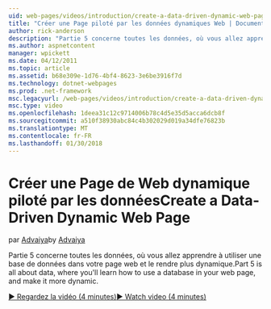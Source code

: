 ```yaml
---
uid: web-pages/videos/introduction/create-a-data-driven-dynamic-web-page
title: "Créer une Page piloté par les données dynamiques Web | Documents Microsoft"
author: rick-anderson
description: "Partie 5 concerne toutes les données, où vous allez apprendre à utiliser une base de données dans votre page web et le rendre plus dynamique."
ms.author: aspnetcontent
manager: wpickett
ms.date: 04/12/2011
ms.topic: article
ms.assetid: b68e309e-1d76-4bf4-8623-3e6be3916f7d
ms.technology: dotnet-webpages
ms.prod: .net-framework
msc.legacyurl: /web-pages/videos/introduction/create-a-data-driven-dynamic-web-page
msc.type: video
ms.openlocfilehash: 1deea31c12c9714006b78c4d5e35d5acca6dcb8f
ms.sourcegitcommit: a510f38930abc84c4b302029d019a34dfe76823b
ms.translationtype: MT
ms.contentlocale: fr-FR
ms.lasthandoff: 01/30/2018
---
```

<a name="create-a-data-driven-dynamic-web-page"></a><span data-ttu-id="1c25e-103">Créer une Page de Web dynamique piloté par les données</span><span class="sxs-lookup"><span data-stu-id="1c25e-103">Create a Data-Driven Dynamic Web Page</span></span>
====================
<span data-ttu-id="1c25e-104">par [Advaiya](https://twitter.com/Advaiyasolns)</span><span class="sxs-lookup"><span data-stu-id="1c25e-104">by [Advaiya](https://twitter.com/Advaiyasolns)</span></span>

<span data-ttu-id="1c25e-105">Partie 5 concerne toutes les données, où vous allez apprendre à utiliser une base de données dans votre page web et le rendre plus dynamique.</span><span class="sxs-lookup"><span data-stu-id="1c25e-105">Part 5 is all about data, where you'll learn how to use a database in your web page, and make it more dynamic.</span></span>

[<span data-ttu-id="1c25e-106">&#9654; Regardez la vidéo (4 minutes)</span><span class="sxs-lookup"><span data-stu-id="1c25e-106">&#9654; Watch video (4 minutes)</span></span>](https://channel9.msdn.com/Blogs/ASP-NET-Site-Videos/create-a-data-driven-dynamic-web-page)
